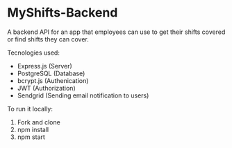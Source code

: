 # MyShifts-Backend
A backend API for an app that employees can use to get their shifts covered or find shifts they can cover.

Tecnologies used:
- Express.js (Server)
- PostgreSQL (Database)
- bcrypt.js (Authenication)
- JWT (Authorization)
- Sendgrid (Sending email notification to users)

To run it locally:
1. Fork and clone
2. npm install
3. npm start
